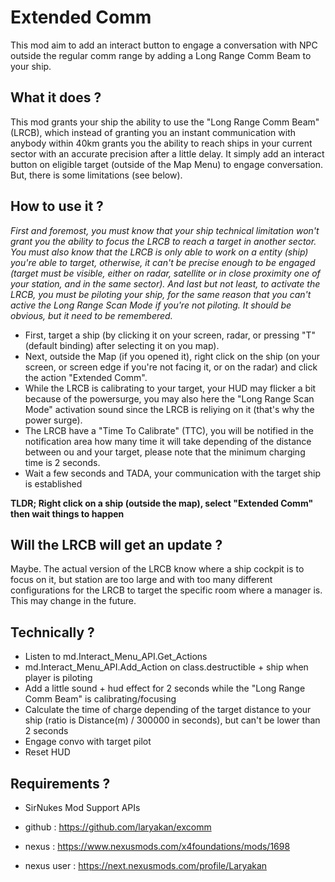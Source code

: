 # Extended Comm
This mod aim to add an interact button to engage a conversation with NPC outside the regular comm range by adding a Long Range Comm Beam to your ship.

## What it does ?
This mod grants your ship the ability to use the "Long Range Comm Beam" (LRCB), which instead of granting you an instant communication with anybody within 40km grants you the ability to reach ships in your current sector with an accurate precision after a little delay.
It simply add an interact button on eligible target (outside of the Map Menu) to engage conversation. But, there is some limitations (see below).

## How to use it ?
*First and foremost, you must know that your ship technical limitation won't grant you the ability to focus the LRCB to reach a target in another sector.*
*You must also know that the LRCB is only able to work on a entity (ship) you're able to target, otherwise, it can't be precise enough to be engaged (target must be visible, either on radar, satellite or in close proximity one of your station, and in the same sector).*
*And last but not least, to activate the LRCB, you must be piloting your ship, for the same reason that you can't active the Long Range Scan Mode if you're not piloting.*
*It should be obvious, but it need to be remembered.*
- First, target a ship (by clicking it on your screen, radar, or pressing "T" (default binding) after selecting it on you map).
- Next, outside the Map (if you opened it), right click on the ship (on your screen, or screen edge if you're not facing it, or on the radar) and click the action "Extended Comm".
- While the LRCB is calibrating to your target, your HUD may flicker a bit because of the powersurge, you may also here the "Long Range Scan Mode" activation sound since the LRCB is reliying on it (that's why the power surge).
- The LRCB have a "Time To Calibrate" (TTC), you will be notified in the notification area how many time it will take depending of the distance between ou and your target, please note that the minimum charging time is 2 seconds.
- Wait a few seconds and TADA, your communication with the target ship is established

**TLDR; Right click on a ship (outside the map), select "Extended Comm" then wait things to happen**

## Will the LRCB will get an update ?
Maybe. The actual version of the LRCB know where a ship cockpit is to focus on it, but station are too large and with too many different configurations for the LRCB to target the specific room where a manager is.
This may change in the future.

## Technically ?
- Listen to md.Interact_Menu_API.Get_Actions
- md.Interact_Menu_API.Add_Action on class.destructible + ship when player is piloting
- Add a little sound + hud effect for 2 seconds while the "Long Range Comm Beam" is calibrating/focusing
- Calculate the time of charge depending of the target distance to your ship (ratio is Distance(m) / 300000 in seconds), but can't be lower than 2 seconds
- Engage convo with target pilot
- Reset HUD

## Requirements ?
- SirNukes Mod Support APIs

- github : https://github.com/laryakan/excomm
- nexus : https://www.nexusmods.com/x4foundations/mods/1698
- nexus user : https://next.nexusmods.com/profile/Laryakan
